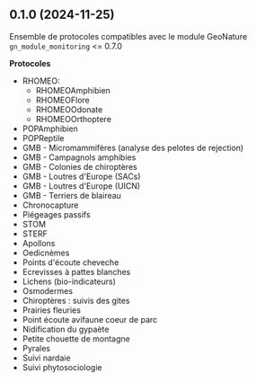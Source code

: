 
0.1.0 (2024-11-25)
------------------

Ensemble de protocoles compatibles avec le module GeoNature `gn_module_monitoring` <= 0.7.0

**Protocoles**
* RHOMEO:
  * RHOMEOAmphibien
  * RHOMEOFlore
  * RHOMEOOdonate
  * RHOMEOOrthoptere
* POPAmphibien
* POPReptile  
* GMB - Micromammifères (analyse des pelotes de rejection)
* GMB - Campagnols amphibies
* GMB - Colonies de chiroptères
* GMB - Loutres d'Europe (SACs)
* GMB - Loutres d'Europe (UICN)
* GMB - Terriers de blaireau
* Chronocapture
* Piégeages passifs
* STOM
* STERF
* Apollons 
* Oedicnèmes 
* Points d'écoute cheveche
* Ecrevisses à pattes blanches 
* Lichens (bio-indicateurs) 
* Osmodermes
* Chiroptères : suivis des gites
* Prairies fleuries
* Point écoute avifaune coeur de parc   
* Nidification du gypaète
* Petite chouette de montagne
* Pyrales
* Suivi nardaie
* Suivi phytosociologie

